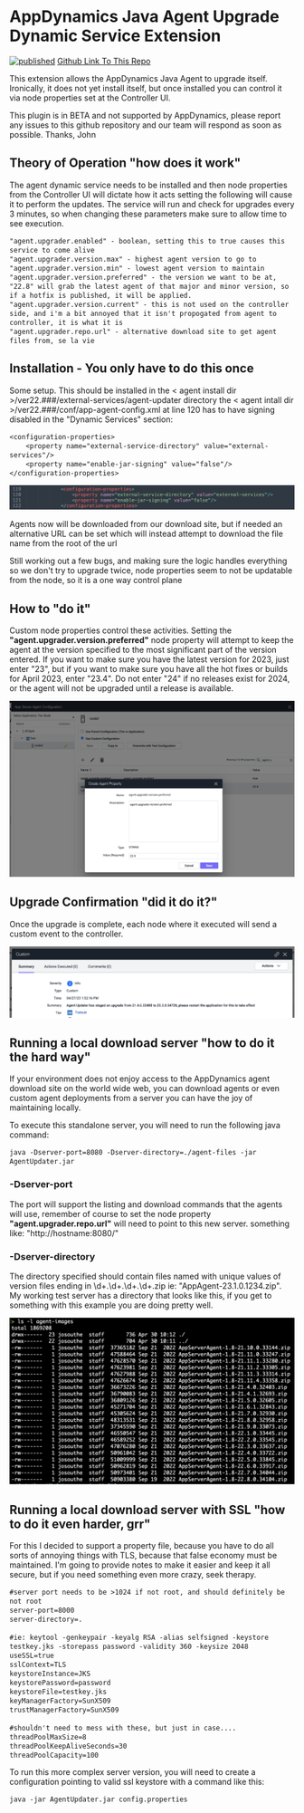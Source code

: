 # AppDynamics Java Agent Upgrade Dynamic Service Extension

[![published](https://static.production.devnetcloud.com/codeexchange/assets/images/devnet-published.svg)](https://developer.cisco.com/codeexchange/github/repo/jbsouthe/AppDynamicsAgentUpdater) 
[Github Link To This Repo](https://github.com/jbsouthe/AppDynamicsAgentUpdater)

This extension allows the AppDynamics Java Agent to upgrade itself. Ironically, it does not yet install itself, but once installed you can control it via node properties set at the Controller UI.

This plugin is in BETA and not supported by AppDynamics, please report any issues to this github repository and our team will respond as soon as possible.
Thanks, John

## Theory of Operation "how does it work"

The agent dynamic service needs to be installed and then node properties from the Controller UI will dictate how it acts
setting the following will cause it to perform the updates. The service will run and check for upgrades every 3 minutes, so when changing these parameters make sure to allow time to see execution.

    "agent.upgrader.enabled" - boolean, setting this to true causes this service to come alive
    "agent.upgrader.version.max" - highest agent version to go to
    "agent.upgrader.version.min" - lowest agent version to maintain
    "agent.upgrader.version.preferred" - the version we want to be at, "22.8" will grab the latest agent of that major and minor version, so if a hotfix is published, it will be applied.
    "agent.upgrader.version.current" - this is not used on the controller side, and i'm a bit annoyed that it isn't propogated from agent to controller, it is what it is
    "agent.upgrader.repo.url" - alternative download site to get agent files from, se la vie

## Installation - You only have to do this once

Some setup. This should be installed in the < agent install dir >/ver22.###/external-services/agent-updater directory
the < agent intall dir >/ver22.###/conf/app-agent-config.xml at line 120 has to have signing disabled in the "Dynamic Services" section:

    <configuration-properties>
        <property name="external-service-directory" value="external-services"/>
        <property name="enable-jar-signing" value="false"/>
    </configuration-properties>

![Agent Config File Example](doc-images/agent-config-edit.png)

Agents now will be downloaded from our download site, but if needed an alternative URL can be set which will instead attempt to download the file name from the root of the url

Still working out a few bugs, and making sure the logic handles everything so we don't try to upgrade twice, node properties seem to not be updatable from the node, so it is a one way control plane

## How to "do it"

Custom node properties control these activities. Setting the <B>"agent.upgrader.version.preferred"</B> node property will attempt to keep the agent at the version specified to the most significant part of the version entered. 
If you want to make sure you have the latest version for 2023, just enter "23", but if you want to make sure you have all the hot fixes or builds for April 2023, enter "23.4". Do not enter "24" if no releases exist for 2024, or the agent will not be upgraded until a release is available.

![Node Property Example](doc-images/AgentUpdaterNodeProperties.png)

## Upgrade Confirmation "did it do it?"

Once the upgrade is complete, each node where it executed will send a custom event to the controller.

![Custom Event notifying an upgrade has happened](doc-images/Custom-Event.png)

## Running a local download server "how to do it the hard way"

If your environment does not enjoy access to the AppDynamics agent download site on the world wide web, you can download agents or even custom agent deployments from a server you can have the joy of maintaining locally.

To execute this standalone server, you will need to run the following java command:

    java -Dserver-port=8080 -Dserver-directory=./agent-files -jar AgentUpdater.jar

### -Dserver-port
The port will support the listing and download commands that the agents will use, remember of course to set the node property <B>"agent.upgrader.repo.url"</B> will need to point to this new server. something like: "http://hostname:8080/"

### -Dserver-directory
The directory specified should contain files named with unique values of version files ending in \d+.\d+.\d+.\d+.zip ie: "AppAgent-23.1.0.1234.zip". My working test server has a directory that looks like this, if you get to something with this example you are doing pretty well.

![directory listing](doc-images/Agent-Images-example.png)

## Running a local download server with SSL "how to do it even harder, grr"

For this I decided to support a property file, because you have to do all sorts of annoying things with TLS, because that false economy must be maintained. 
I'm going to provide notes to make it easier and keep it all secure, but if you need something even more crazy, seek therapy.

    #server port needs to be >1024 if not root, and should definitely be not root
    server-port=8000
    server-directory=.
    
    #ie: keytool -genkeypair -keyalg RSA -alias selfsigned -keystore testkey.jks -storepass password -validity 360 -keysize 2048
    useSSL=true
    sslContext=TLS
    keystoreInstance=JKS
    keystorePassword=password
    keystoreFile=testkey.jks
    keyManagerFactory=SunX509
    trustManagerFactory=SunX509
    
    #shouldn't need to mess with these, but just in case....
    threadPoolMaxSize=8
    threadPoolKeepAliveSeconds=30
    threadPoolCapacity=100

To run this more complex server version, you will need to create a configuration pointing to valid ssl keystore with a command like this:

    java -jar AgentUpdater.jar config.properties

